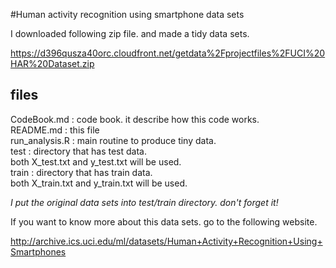 #Human activity recognition using smartphone data sets  
  
I downloaded following zip file. and made a tidy data sets.  
  
https://d396qusza40orc.cloudfront.net/getdata%2Fprojectfiles%2FUCI%20HAR%20Dataset.zip   
  
## files  
CodeBook.md    : code book. it describe how this code works.  
README.md      : this file  
run_analysis.R : main routine to produce tiny data.  
test           : directory that has test data.  
                 both X_test.txt and y_test.txt will be used.  
train          : directory that has train data.  
                 both X_train.txt and y_train.txt will be used.  
  
*I put the original data sets into test/train directory. don't forget it!*  
  
If you want to know more about this data sets. go to the following website.  
  
http://archive.ics.uci.edu/ml/datasets/Human+Activity+Recognition+Using+Smartphones   

